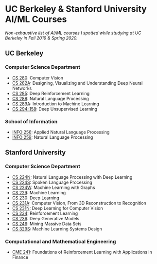 # UC Berkeley & Stanford University AI/ML Courses

*Non-exhaustive list of AI/ML courses I spotted while studying at UC Berkeley in Fall 2019 & Spring 2020.*

## UC Berkeley

### Computer Science Department

- [CS 280](https://cs280-berkeley.github.io): Computer Vision
- [CS 282A](https://cs182sp21.github.io): Designing, Visualizing and Understanding Deep Neural Networks
- [CS 285](https://rail.eecs.berkeley.edu/deeprlcourse/): Deep Reinforcement Learning
- [CS 288](https://cal-cs288.github.io/sp22/): Natural Language Processing
- [CS 289A](https://people.eecs.berkeley.edu/~jrs/189/): Introduction to Machine Learning
- [CS 294-158](https://sites.google.com/view/berkeley-cs294-158-sp24): Deep Unsupervised Learning

### School of Information

- [INFO 256](https://people.ischool.berkeley.edu/~dbamman/info256.html): Applied Natural Language Processing
- [INFO 259](https://people.ischool.berkeley.edu/~dbamman/nlp20.html): Natural Language Processing

## Stanford University

### Computer Science Department

- [CS 224N](https://web.stanford.edu/class/cs224n/): Natural Language Processing with Deep Learning
- [CS 224S](https://web.stanford.edu/class/cs224s/): Spoken Language Processing
- [CS 224W](https://web.stanford.edu/class/cs224w/): Machine Learning with Graphs
- [CS 229](https://cs229.stanford.edu): Machine Learning
- [CS 230](https://cs230.stanford.edu): Deep Learning
- [CS 231A](https://web.stanford.edu/class/cs231a/): Computer Vision, From 3D Reconstruction to Recognition
- [CS 231N](https://web.stanford.edu/class/cs224n): Deep Learning for Computer Vision
- [CS 234](https://web.stanford.edu/class/cs234/): Reinforcement Learning
- [CS 236](https://deepgenerativemodels.github.io): Deep Generative Models
- [CS 246](https://web.stanford.edu/class/cs246/): Mining Massive Data Sets
- [CS 329S](https://stanford-cs329s.github.io): Machine Learning Systems Design

### Computational and Mathematical Engineering

- [CME 241](https://cme241.github.io): Foundations of Reinforcement Learning with Applications in Finance

